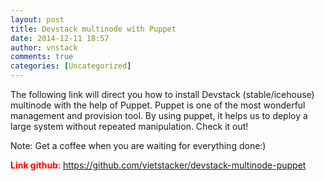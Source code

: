 ```yaml
---
layout: post
title: Devstack multinode with Puppet
date: 2014-12-11 18:57
author: vnstack
comments: true
categories: [Uncategorized]
---
```

The following link will direct you how to install Devstack (stable/icehouse) multinode with the help of Puppet. Puppet is one of the most wonderful management and provision tool. By using puppet, it helps us to deploy a large system without repeated manipulation. Check it out!

Note: Get a coffee when you are waiting for everything done:)

<strong><span style="color:#ff0000;">Link github</span></strong>: https://github.com/vietstacker/devstack-multinode-puppet
